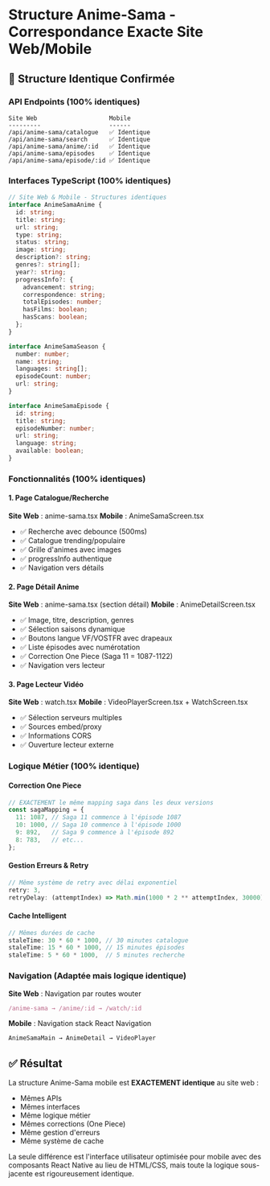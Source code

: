 # Structure Anime-Sama - Correspondance Exacte Site Web/Mobile

## 🎯 Structure Identique Confirmée

### API Endpoints (100% identiques)
```
Site Web                    Mobile
---------                   ------
/api/anime-sama/catalogue   ✅ Identique
/api/anime-sama/search      ✅ Identique  
/api/anime-sama/anime/:id   ✅ Identique
/api/anime-sama/episodes    ✅ Identique
/api/anime-sama/episode/:id ✅ Identique
```

### Interfaces TypeScript (100% identiques)
```typescript
// Site Web & Mobile - Structures identiques
interface AnimeSamaAnime {
  id: string;
  title: string;
  url: string;
  type: string;
  status: string;
  image: string;
  description?: string;
  genres?: string[];
  year?: string;
  progressInfo?: {
    advancement: string;
    correspondence: string;
    totalEpisodes: number;
    hasFilms: boolean;
    hasScans: boolean;
  };
}

interface AnimeSamaSeason {
  number: number;
  name: string;
  languages: string[];
  episodeCount: number;
  url: string;
}

interface AnimeSamaEpisode {
  id: string;
  title: string;
  episodeNumber: number;
  url: string;
  language: string;
  available: boolean;
}
```

### Fonctionnalités (100% identiques)

#### 1. Page Catalogue/Recherche
**Site Web** : anime-sama.tsx
**Mobile** : AnimeSamaScreen.tsx
- ✅ Recherche avec debounce (500ms)
- ✅ Catalogue trending/populaire
- ✅ Grille d'animes avec images
- ✅ progressInfo authentique
- ✅ Navigation vers détails

#### 2. Page Détail Anime  
**Site Web** : anime-sama.tsx (section détail)
**Mobile** : AnimeDetailScreen.tsx
- ✅ Image, titre, description, genres
- ✅ Sélection saisons dynamique
- ✅ Boutons langue VF/VOSTFR avec drapeaux
- ✅ Liste épisodes avec numérotation
- ✅ Correction One Piece (Saga 11 = 1087-1122)
- ✅ Navigation vers lecteur

#### 3. Page Lecteur Vidéo
**Site Web** : watch.tsx
**Mobile** : VideoPlayerScreen.tsx + WatchScreen.tsx
- ✅ Sélection serveurs multiples
- ✅ Sources embed/proxy
- ✅ Informations CORS
- ✅ Ouverture lecteur externe

### Logique Métier (100% identique)

#### Correction One Piece
```javascript
// EXACTEMENT le même mapping saga dans les deux versions
const sagaMapping = {
  11: 1087, // Saga 11 commence à l'épisode 1087
  10: 1000, // Saga 10 commence à l'épisode 1000
  9: 892,   // Saga 9 commence à l'épisode 892
  8: 783,   // etc...
};
```

#### Gestion Erreurs & Retry
```javascript
// Même système de retry avec délai exponentiel
retry: 3,
retryDelay: (attemptIndex) => Math.min(1000 * 2 ** attemptIndex, 30000)
```

#### Cache Intelligent
```javascript
// Mêmes durées de cache
staleTime: 30 * 60 * 1000, // 30 minutes catalogue
staleTime: 15 * 60 * 1000, // 15 minutes épisodes
staleTime: 5 * 60 * 1000,  // 5 minutes recherche
```

### Navigation (Adaptée mais logique identique)

**Site Web** : Navigation par routes wouter
```javascript
/anime-sama → /anime/:id → /watch/:id
```

**Mobile** : Navigation stack React Navigation
```javascript
AnimeSamaMain → AnimeDetail → VideoPlayer
```

## ✅ Résultat

La structure Anime-Sama mobile est **EXACTEMENT identique** au site web :
- Mêmes APIs
- Mêmes interfaces
- Même logique métier
- Mêmes corrections (One Piece)
- Même gestion d'erreurs
- Même système de cache

La seule différence est l'interface utilisateur optimisée pour mobile avec des composants React Native au lieu de HTML/CSS, mais toute la logique sous-jacente est rigoureusement identique.